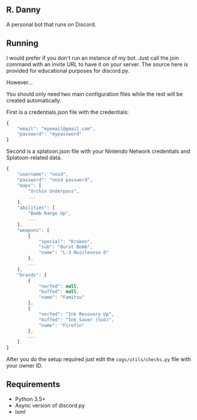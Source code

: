 ## R. Danny

A personal bot that runs on Discord.

## Running

I would prefer if you don't run an instance of my bot. Just call the join command with an invite URL to have it on your server. The source here is provided for educational purposes for discord.py.

However...

You should only need two main configuration files while the rest will be created automatically.

First is a credentials.json file with the credentials:

```js
{
    "email": "myemail@gmail.com",
    "password": "mypassword"
}
```

Second is a splatoon.json file with your Nintendo Network credentials and Splatoon-related data.

```js
{
    "username": "nnid",
    "password": "nnid password",
    "maps": [
        "Urchin Underpass",
        ...
    ],
    "abilities": [
        "Bomb Range Up",
        ...
    ],
    "weapons": [
        {
            "special": "Kraken",
            "sub": "Burst Bomb",
            "name": "L-3 Nozzlenose D"
        },
        ...
    ],
    "brands": [
        {
            "nerfed": null,
            "buffed": null,
            "name": "Famitsu"
        },
        {
            "nerfed": "Ink Recovery Up",
            "buffed": "Ink Saver (Sub)",
            "name": "Firefin"
        },
        ...
    ]
}
```

After you do the setup required just edit the `cogs/utils/checks.py` file with your owner ID.

## Requirements

- Python 3.5+
- Async version of discord.py
- lxml
